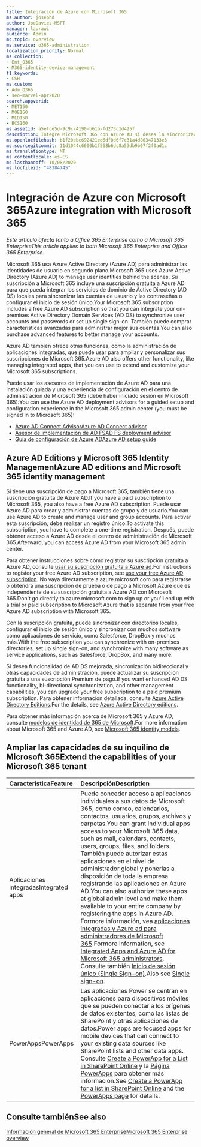 ```yaml
---
title: Integración de Azure con Microsoft 365
ms.author: josephd
author: JoeDavies-MSFT
manager: laurawi
audience: Admin
ms.topic: overview
ms.service: o365-administration
localization_priority: Normal
ms.collection:
- Ent_O365
- M365-identity-device-management
f1.keywords:
- CSH
ms.custom:
- Adm_O365
- seo-marvel-apr2020
search.appverid:
- MET150
- MOE150
- MED150
- BCS160
ms.assetid: a5efce5d-9c9c-4190-b61b-fd273c1d425f
description: Integre Microsoft 365 con Azure AD si desea la sincronización de contraseña o el inicio de sesión único con el entorno local.
ms.openlocfilehash: b1f20ebc692421ed6df0d6f7c31a4d80347133e3
ms.sourcegitcommit: 11d1044c6600b1f568b6dc8a53db9b07f2f0ad1c
ms.translationtype: MT
ms.contentlocale: es-ES
ms.lasthandoff: 10/08/2020
ms.locfileid: "48384745"
---
```

# <a name="azure-integration-with-microsoft-365"></a><span data-ttu-id="fdd8a-103">Integración de Azure con Microsoft 365</span><span class="sxs-lookup"><span data-stu-id="fdd8a-103">Azure integration with Microsoft 365</span></span>

<span data-ttu-id="fdd8a-104">*Este artículo afecta tanto a Office 365 Enterprise como a Microsoft 365 Enterprise*</span><span class="sxs-lookup"><span data-stu-id="fdd8a-104">*This article applies to both Microsoft 365 Enterprise and Office 365 Enterprise.*</span></span>

<span data-ttu-id="fdd8a-105">Microsoft 365 usa Azure Active Directory (Azure AD) para administrar las identidades de usuario en segundo plano.</span><span class="sxs-lookup"><span data-stu-id="fdd8a-105">Microsoft 365 uses Azure Active Directory (Azure AD) to manage user identities behind the scenes.</span></span> <span data-ttu-id="fdd8a-106">Su suscripción a Microsoft 365 incluye una suscripción gratuita a Azure AD para que pueda integrar los servicios de dominio de Active Directory (AD DS) locales para sincronizar las cuentas de usuario y las contraseñas o configurar el inicio de sesión único.</span><span class="sxs-lookup"><span data-stu-id="fdd8a-106">Your Microsoft 365 subscription includes a free Azure AD subscription so that you can integrate your on-premises Active Directory Domain Services (AD DS) to synchronize user accounts and passwords or set up single sign-on.</span></span> <span data-ttu-id="fdd8a-107">También puede comprar características avanzadas para administrar mejor sus cuentas.</span><span class="sxs-lookup"><span data-stu-id="fdd8a-107">You can also purchase advanced features to better manage your accounts.</span></span>
  
<span data-ttu-id="fdd8a-108">Azure AD también ofrece otras funciones, como la administración de aplicaciones integradas, que puede usar para ampliar y personalizar sus suscripciones de Microsoft 365.</span><span class="sxs-lookup"><span data-stu-id="fdd8a-108">Azure AD also offers other functionality, like managing integrated apps, that you can use to extend and customize your Microsoft 365 subscriptions.</span></span>
  
<span data-ttu-id="fdd8a-109">Puede usar los asesores de implementación de Azure AD para una instalación guiada y una experiencia de configuración en el centro de administración de Microsoft 365 (debe haber iniciado sesión en Microsoft 365):</span><span class="sxs-lookup"><span data-stu-id="fdd8a-109">You can use the Azure AD deployment advisors for a guided setup and configuration experience in the Microsoft 365 admin center (you must be signed in to Microsoft 365):</span></span>

 - [<span data-ttu-id="fdd8a-110">Azure AD Connect Advisor</span><span class="sxs-lookup"><span data-stu-id="fdd8a-110">Azure AD Connect advisor</span></span>](https://aka.ms/aadconnectpwsync)
 - [<span data-ttu-id="fdd8a-111">Asesor de implementación de AD FS</span><span class="sxs-lookup"><span data-stu-id="fdd8a-111">AD FS deployment advisor</span></span>](https://aka.ms/adfsguidance)
 - [<span data-ttu-id="fdd8a-112">Guía de configuración de Azure AD</span><span class="sxs-lookup"><span data-stu-id="fdd8a-112">Azure AD setup guide</span></span>](https://aka.ms/aadpguidance)
  
## <a name="azure-ad-editions-and-microsoft-365-identity-management"></a><span data-ttu-id="fdd8a-113">Azure AD Editions y Microsoft 365 Identity Management</span><span class="sxs-lookup"><span data-stu-id="fdd8a-113">Azure AD editions and Microsoft 365 identity management</span></span>

<span data-ttu-id="fdd8a-114">Si tiene una suscripción de pago a Microsoft 365, también tiene una suscripción gratuita de Azure AD.</span><span class="sxs-lookup"><span data-stu-id="fdd8a-114">If you have a paid subscription to Microsoft 365, you also have a free Azure AD subscription.</span></span> <span data-ttu-id="fdd8a-115">Puede usar Azure AD para crear y administrar cuentas de grupo y de usuario.</span><span class="sxs-lookup"><span data-stu-id="fdd8a-115">You can use Azure AD to create and manage user and group accounts.</span></span> <span data-ttu-id="fdd8a-116">Para activar esta suscripción, debe realizar un registro único.</span><span class="sxs-lookup"><span data-stu-id="fdd8a-116">To activate this subscription, you have to complete a one-time registration.</span></span> <span data-ttu-id="fdd8a-117">Después, puede obtener acceso a Azure AD desde el centro de administración de Microsoft 365.</span><span class="sxs-lookup"><span data-stu-id="fdd8a-117">Afterward, you can access Azure AD from your Microsoft 365 admin center.</span></span> 

<span data-ttu-id="fdd8a-118">Para obtener instrucciones sobre cómo registrar su suscripción gratuita a Azure AD, consulte [usar su suscripción gratuita a Azure ad](../compliance/use-your-free-azure-ad-subscription-in-office-365.md).</span><span class="sxs-lookup"><span data-stu-id="fdd8a-118">For instructions to register your free Azure AD subscription, see [use your free Azure AD subscription](../compliance/use-your-free-azure-ad-subscription-in-office-365.md).</span></span> <span data-ttu-id="fdd8a-119">No vaya directamente a azure.microsoft.com para registrarse o obtendrá una suscripción de prueba o de pago a Microsoft Azure que es independiente de su suscripción gratuita a Azure AD con Microsoft 365.</span><span class="sxs-lookup"><span data-stu-id="fdd8a-119">Don't go directly to azure.microsoft.com to sign up or you'll end up with a trial or paid subscription to Microsoft Azure that is separate from your free Azure AD subscription with Microsoft 365.</span></span> 
  
<span data-ttu-id="fdd8a-120">Con la suscripción gratuita, puede sincronizar con directorios locales, configurar el inicio de sesión único y sincronizar con muchos software como aplicaciones de servicio, como Salesforce, DropBox y muchos más.</span><span class="sxs-lookup"><span data-stu-id="fdd8a-120">With the free subscription you can synchronize with on-premises directories, set up single sign-on, and synchronize with many software as service applications, such as Salesforce, DropBox, and many more.</span></span>
  
<span data-ttu-id="fdd8a-121">Si desea funcionalidad de AD DS mejorada, sincronización bidireccional y otras capacidades de administración, puede actualizar su suscripción gratuita a una suscripción Premium de pago.</span><span class="sxs-lookup"><span data-stu-id="fdd8a-121">If you want enhanced AD DS functionality, bi-directional synchronization, and other management capabilities, you can upgrade your free subscription to a paid premium subscription.</span></span> <span data-ttu-id="fdd8a-122">Para obtener información detallada, consulte [Azure Active Directory Editions](https://azure.microsoft.com/pricing/details/active-directory/).</span><span class="sxs-lookup"><span data-stu-id="fdd8a-122">For the details, see [Azure Active Directory editions](https://azure.microsoft.com/pricing/details/active-directory/).</span></span>
  
<span data-ttu-id="fdd8a-123">Para obtener más información acerca de Microsoft 365 y Azure AD, consulte [modelos de identidad de 365 de Microsoft](about-microsoft-365-identity.md).</span><span class="sxs-lookup"><span data-stu-id="fdd8a-123">For more information about Microsoft 365 and Azure AD, see [Microsoft 365 identity models](about-microsoft-365-identity.md).</span></span>
  
## <a name="extend-the-capabilities-of-your-microsoft-365-tenant"></a><span data-ttu-id="fdd8a-124">Ampliar las capacidades de su inquilino de Microsoft 365</span><span class="sxs-lookup"><span data-stu-id="fdd8a-124">Extend the capabilities of your Microsoft 365 tenant</span></span>

|<span data-ttu-id="fdd8a-125">**Característica**</span><span class="sxs-lookup"><span data-stu-id="fdd8a-125">**Feature**</span></span>|<span data-ttu-id="fdd8a-126">**Descripción**</span><span class="sxs-lookup"><span data-stu-id="fdd8a-126">**Description**</span></span>|
|:-----|:-----|
|<span data-ttu-id="fdd8a-127">Aplicaciones integradas</span><span class="sxs-lookup"><span data-stu-id="fdd8a-127">Integrated apps</span></span>  <br/> |<span data-ttu-id="fdd8a-128">Puede conceder acceso a aplicaciones individuales a sus datos de Microsoft 365, como correo, calendarios, contactos, usuarios, grupos, archivos y carpetas.</span><span class="sxs-lookup"><span data-stu-id="fdd8a-128">You can grant individual apps access to your Microsoft 365 data, such as mail, calendars, contacts, users, groups, files, and folders.</span></span> <span data-ttu-id="fdd8a-129">También puede autorizar estas aplicaciones en el nivel de administrador global y ponerlas a disposición de toda la empresa registrando las aplicaciones en Azure AD.</span><span class="sxs-lookup"><span data-stu-id="fdd8a-129">You can also authorize these apps at global admin level and make them available to your entire company by registering the apps in Azure AD.</span></span> <span data-ttu-id="fdd8a-130">Formore información, vea [aplicaciones integradas y Azure ad para administradores de Microsoft 365](integrated-apps-and-azure-ads.md).</span><span class="sxs-lookup"><span data-stu-id="fdd8a-130">Formore information, see [Integrated Apps and Azure AD for Microsoft 365 administrators](integrated-apps-and-azure-ads.md).</span></span>  <br/> <span data-ttu-id="fdd8a-131">Consulte también [Inicio de sesión único (Single Sign-on)](https://go.microsoft.com/fwlink/p/?LinkId=698604).</span><span class="sxs-lookup"><span data-stu-id="fdd8a-131">Also see [Single sign-on](https://go.microsoft.com/fwlink/p/?LinkId=698604).</span></span>  <br/> |
|<span data-ttu-id="fdd8a-132">PowerApps</span><span class="sxs-lookup"><span data-stu-id="fdd8a-132">PowerApps</span></span>  <br/> | <span data-ttu-id="fdd8a-133">Las aplicaciones Power se centran en aplicaciones para dispositivos móviles que se pueden conectar a los orígenes de datos existentes, como las listas de SharePoint y otras aplicaciones de datos.</span><span class="sxs-lookup"><span data-stu-id="fdd8a-133">Power apps are focused apps for mobile devices that can connect to your existing data sources like SharePoint lists and other data apps.</span></span> <span data-ttu-id="fdd8a-134">Consulte [Create a PowerApp for a List in SharePoint Online](https://support.office.com/article/9338b2d2-67ac-4b81-8e67-97da27e5e9ab) y la [Página PowerApps](https://powerapps.microsoft.com/) para obtener más información.</span><span class="sxs-lookup"><span data-stu-id="fdd8a-134">See [Create a PowerApp for a list in SharePoint Online](https://support.office.com/article/9338b2d2-67ac-4b81-8e67-97da27e5e9ab) and the [PowerApps page](https://powerapps.microsoft.com/) for details.</span></span>  <br/> |
   
## <a name="see-also"></a><span data-ttu-id="fdd8a-135">Consulte también</span><span class="sxs-lookup"><span data-stu-id="fdd8a-135">See also</span></span>

[<span data-ttu-id="fdd8a-136">Información general de Microsoft 365 Enterprise</span><span class="sxs-lookup"><span data-stu-id="fdd8a-136">Microsoft 365 Enterprise overview</span></span>](microsoft-365-overview.md)
